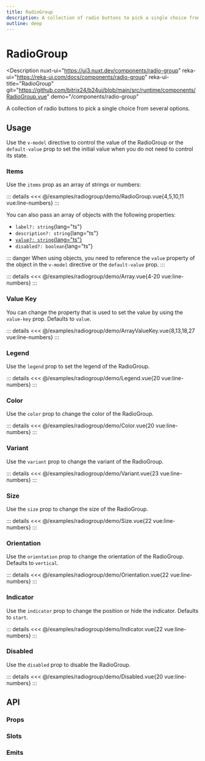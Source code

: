 ```yaml
---
title: RadioGroup
description: A collection of radio buttons to pick a single choice from several options.
outline: deep
---
```

<script setup>
import RadioGroupExample from '/examples/radiogroup/RadioGroup.vue';
import ArrayExample from '/examples/radiogroup/Array.vue';
import ArrayValueKeyExample from '/examples/radiogroup/ArrayValueKey.vue';
import LegendExample from '/examples/radiogroup/Legend.vue';
import OrientationExample from '/examples/radiogroup/Orientation.vue';
import ColorExample from '/examples/radiogroup/Color.vue';
import VariantExample from '/examples/radiogroup/Variant.vue';
import SizeExample from '/examples/radiogroup/Size.vue';
import IndicatorExample from '/examples/radiogroup/Indicator.vue';
import DisabledExample from '/examples/radiogroup/Disabled.vue';
</script>
# RadioGroup

<Description
  nuxt-ui="https://ui3.nuxt.dev/components/radio-group"
  reka-ui="https://reka-ui.com/docs/components/radio-group"
  reka-ui-title="RadioGroup"
  git="https://github.com/bitrix24/b24ui/blob/main/src/runtime/components/RadioGroup.vue"
  demo="/components/radio-group"
>
  A collection of radio buttons to pick a single choice from several options.
</Description>

## Usage

Use the `v-model` directive to control the value of the RadioGroup or the `default-value` prop to set the initial value when you do not need to control its state.

### Items

Use the `items` prop as an array of strings or numbers:

<div class="lg:min-h-[160px]">
  <ClientOnly>
    <RadioGroupExample />
  </ClientOnly>
</div>

::: details
<<< @/examples/radiogroup/demo/RadioGroup.vue{4,5,10,11 vue:line-numbers}
:::

You can also pass an array of objects with the following properties:

- `label?: string`{lang="ts"}
- `description?: string`{lang="ts"}
- [`value?: string`{lang="ts"}](#value-key)
- `disabled?: boolean`{lang="ts"}

::: danger
When using objects, you need to reference the `value` property of the object in the `v-model` directive or the `default-value` prop.
:::

<div class="lg:min-h-[160px]">
  <ClientOnly>
    <ArrayExample />
  </ClientOnly>
</div>

::: details
<<< @/examples/radiogroup/demo/Array.vue{4-20 vue:line-numbers}
:::

### Value Key

You can change the property that is used to set the value by using the `value-key` prop. Defaults to `value`.

<div class="lg:min-h-[160px]">
  <ClientOnly>
    <ArrayValueKeyExample />
  </ClientOnly>
</div>

::: details
<<< @/examples/radiogroup/demo/ArrayValueKey.vue{8,13,18,27 vue:line-numbers}
:::

### Legend

Use the `legend` prop to set the legend of the RadioGroup.

<div class="lg:min-h-[275px]">
  <ClientOnly>
    <LegendExample />
  </ClientOnly>
</div>

::: details
<<< @/examples/radiogroup/demo/Legend.vue{20 vue:line-numbers}
:::

### Color

Use the `color` prop to change the color of the RadioGroup.

<div class="lg:min-h-[275px]">
  <ClientOnly>
    <ColorExample />
  </ClientOnly>
</div>

::: details
<<< @/examples/radiogroup/demo/Color.vue{20 vue:line-numbers}
:::


### Variant

Use the `variant` prop to change the variant of the RadioGroup.

<div class="lg:min-h-[275px]">
  <ClientOnly>
    <VariantExample />
  </ClientOnly>
</div>

::: details
<<< @/examples/radiogroup/demo/Variant.vue{23 vue:line-numbers}
:::

### Size

Use the `size` prop to change the size of the RadioGroup.

<div class="lg:min-h-[275px]">
  <ClientOnly>
    <SizeExample />
  </ClientOnly>
</div>

::: details
<<< @/examples/radiogroup/demo/Size.vue{22 vue:line-numbers}
:::

### Orientation

Use the `orientation` prop to change the orientation of the RadioGroup. Defaults to `vertical`.

<div class="lg:min-h-[275px]">
  <ClientOnly>
    <OrientationExample />
  </ClientOnly>
</div>

::: details
<<< @/examples/radiogroup/demo/Orientation.vue{22 vue:line-numbers}
:::



### Indicator

Use the `indicator` prop to change the position or hide the indicator. Defaults to `start`.

<div class="lg:min-h-[275px]">
  <ClientOnly>
    <IndicatorExample />
  </ClientOnly>
</div>

::: details
<<< @/examples/radiogroup/demo/Indicator.vue{22 vue:line-numbers}
:::

### Disabled

Use the `disabled` prop to disable the RadioGroup.

<div class="lg:min-h-[275px]">
  <ClientOnly>
    <DisabledExample />
  </ClientOnly>
</div>

::: details
<<< @/examples/radiogroup/demo/Disabled.vue{20 vue:line-numbers}
:::

## API

### Props

<ComponentProps component="RadioGroup" />

### Slots

<ComponentSlots component="RadioGroup" />

### Emits

<ComponentEmits component="RadioGroup" />
